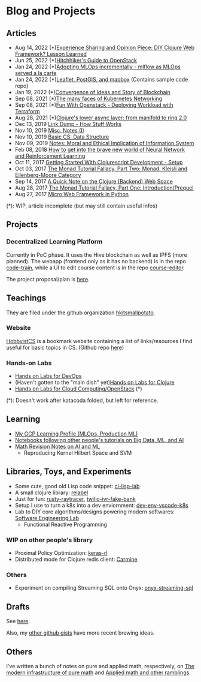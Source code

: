 # Blog and Projects

## Articles

- Aug 14, 2022 (*)[Experience Sharing and Opinion Piece: DIY Clojure Web Framework? Lesson Learned](https://github.com/lemonteaa/new-blog-content-staging/blob/main/Experience%20Sharing%20and%20Opinion%20Piece%20DIY%20Clojure%20Web%20Framework%20Lesson%20Learned.md)
- Jun 25, 2022 (*)[Hitchhiker's Guide to OpenStack](https://github.com/lemonteaa/new-blog-content-staging/blob/main/Hitchhiker's%20Guide%20to%20OpenStack.md)
- Jan 24, 2022 (*)[Adopting MLOps incrementally - mlflow as MLOps served a la carte](https://github.com/lemonteaa/new-blog-content-staging/blob/main/Adopting%20MLOps%20incrementally%20-%20mlflow%20as%20MLOps%20served%20a%20la%20carte.md)
- Jan 24, 2022 (*)[Leaflet, PostGIS, and mapbox](https://github.com/lemonteaa/new-blog-content-staging/blob/main/Leaflet%2C%20PostGIS%2C%20and%20mapbox.md) (Contains sample code repo)
- Jan 19, 2022 (*)[Convergence of Ideas and Story of Blockchain](https://github.com/lemonteaa/new-blog-content-staging/blob/main/Convergence%20of%20Ideas%20and%20Story%20of%20Blockchain.md)
- Sep 08, 2021 (*)[The many faces of Kubernetes Networking](https://github.com/lemonteaa/new-blog-content-staging/blob/main/The%20many%20faces%20of%20Kubernetes%20Networking.md)
- Sep 08, 2021 (*)[Fun With Openstack - Deploying Workload with Terraform](https://github.com/lemonteaa/new-blog-content-staging/blob/main/Fun%20With%20Openstack%20-%20Deploying%20Workload%20with%20Terraform.md)
- Aug 28, 2021 (*)[Clojure's lower async layer: from manifold to ring 2.0](https://github.com/lemonteaa/new-blog-content-staging/blob/main/Clojure's%20lower%20async%20layer-%20from%20manifold%20to%20ring%202.0.md)
- Dec 13, 2019 [Link Dump - How Stuff Works](https://lemontea-staging.surge.sh/posts-output/link-dump-how-stuff-works/)
- Nov 10, 2019 [Misc. Notes (I)](https://lemontea-staging.surge.sh/posts-output/misc-notes-one/)
- Nov 10, 2019 [Basic CS: Data Structure](https://lemontea-staging.surge.sh/posts-output/basic-cs-data-structure/)
- Nov 09, 2019 [Notes: Moral and Ethical Implication of Information System](https://lemontea-staging.surge.sh/posts-output/notes-moral-and-ethical-implication-of-information-system/)
- Feb 08, 2018 [How to get into the brave new world of Neural Network and Reinforcement Learning](https://lemonteaa.github.io/misc/2018/02/08/how-to-get-into-the-brave-new-world-of-neural-network-and-reinforcement-learning.html)
- Oct 11, 2017 [Getting Started With Clojurescript Development - Setup](https://lemonteaa.github.io/tutorials/2017/10/11/getting-started-with-clojurescript-development-setup.html)
- Oct 03, 2017 [The Monad Tutorial Fallacy, Part Two: Monad, Kleisli and Eilenberg-Moore Category](https://lemonteaa.github.io/fundamentals/2017/10/03/the-monad-tutorial-fallacy-part-two-monad-kleisli-and-eilenberg-moore-category.html)
- Sep 14, 2017 [A Quick Note on the Clojure (Backend) Web Space](https://lemonteaa.github.io/misc/2017/09/14/a-quick-note-on-the-clojure-backend-web-space.html)
- Aug 28, 2017 [The Monad Tutorial Fallacy, Part One: Introduction/Prequel](https://lemonteaa.github.io/fundamentals/2017/08/28/the-monad-tutorial-fallacy-part-one-introduction-prequel.html)
- Aug 27, 2017 [Micro Web Framework in Python](https://lemonteaa.github.io/exercises/2017/08/27/micro-web-framework-in-python.html)

(*): WIP, article incomplete (but may still contain useful infos)

## Projects

### Decentralized Learning Platform

Currently in PoC phase. It uses the Hive blockchain as well as IPFS (more planned). The webapp (frontend only as it has no backend) is in the repo [code-train](https://github.com/lemonteaa/code-train), while a UI to edit course content is in the repo [course-editor](https://github.com/lemonteaa/course-editor).

The project proposal/plan is [here](https://gist.github.com/lemonteaa/7eff8f38362e63922272f50e136e43db).

## Teachings

They are filed under the github organization [hkitsmallpotato](https://github.com/hkitsmallpotato).

### Website

[HobbyistCS](https://hobbyistcs.on.fleek.co/) is a bookmark website containing a list of links/resources I find useful for basic topics in CS. (Github repo [here](https://github.com/hkitsmallpotato/HobbyistCS))

### Hands-on Labs

- [Hands on Labs for DevOps](https://github.com/hkitsmallpotato/HandsOn_DevOps_Cloud)
- (Haven't gotten to the "main dish" yet)[Hands on Labs for Clojure](https://github.com/hkitsmallpotato/HandsOn_Fullstack_Clojure)
- [Hands on Labs for Cloud Computing/OpenStack](https://github.com/hkitsmallpotato/katacoda-labs/) (*)

(*): Doesn't work after katacoda folded, but left for reference.

## Learning

- [My GCP Learning Profile (MLOps, Production ML)](https://www.cloudskillsboost.google/public_profiles/d7893940-30db-42e5-bd09-10f024054fc5)
- [Notebooks following other people's tutorials on Big Data, ML, and AI](https://github.com/lemonteaa/bigdata-ai-ml-kitchen-sink)
- [Math Revision Notes on AI and ML](https://github.com/lemonteaa/revision-math-note-ai-ml)
  - Reproducing Kernel Hilbert Space and SVM

## Libraries, Toys, and Experiments

- Some cute, good old Lisp code snippet: [cl-lisp-lab](https://github.com/lemonteaa/cl-lisp-lab)
- A small clojure library: [relabel](https://github.com/lemonteaa/relabel)
- Just for fun: [rusty-raytracer](https://github.com/lemonteaa/rusty-raytracer), [twilio-ivr-fake-bank](https://github.com/lemonteaa/twilio_ivr_fake_bank)
- Setup I use to turn a k8s into a dev enviornment: [dev-env-vscode-k8s](https://github.com/lemonteaa/dev-env-vscode-k8s)
- Lab to DIY core algorithms/designs powering modern softwares: [Software Engineering Lab](https://github.com/lemonteaa/software-engineering-lab)
  - Functional Reactive Programming

### WIP on other people's library

- Proximal Policy Optimization: [keras-rl](https://github.com/lemonteaa/keras-rl)
- Distributed mode for Clojure redis client: [Carmine](https://github.com/lemonteaa/carmine/commits/bpoweski-cluster)

### Others

- Experiment on compiling Streaming SQL onto Onyx: [onyx-streaming-sql](https://github.com/lemonteaa/onyx-streaming-sql)

## Drafts

See [here](https://lemonteaa.github.io/drafts/).

Also, my [other github gists](https://gist.github.com/lemonteaa/) have more recent brewing ideas.

## Others

I've written a bunch of notes on pure and applied math, respectively, on
[The modern infrastructure of pure math](https://lemonteaa.gitlab.io/moderninfrapuremath/) and 
[Applied math and other ramblings](https://lemonteaa.gitlab.io/appliedmath_and_otherramblings/).

